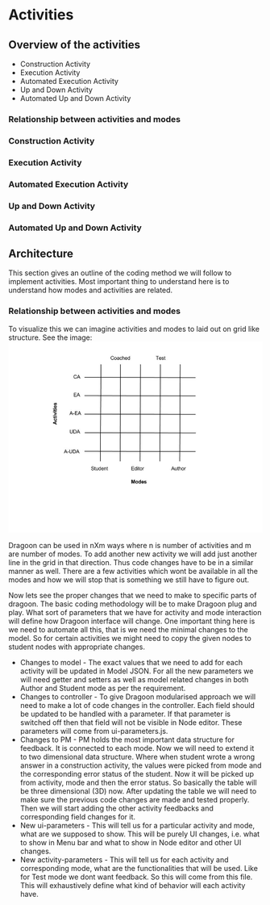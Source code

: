 # Activities #

## Overview of the activities

* Construction Activity
* Execution Activity
* Automated Execution Activity
* Up and Down Activity
* Automated Up and Down Activity

### Relationship between activities and modes

### Construction Activity

### Execution Activity

### Automated Execution Activity

### Up and Down Activity

### Automated Up and Down Activity

## Architecture
This section gives an outline of the coding method we will follow to implement activities. Most important thing to understand here is to understand how modes and activities are related. 

### Relationship between activities and modes
To visualize this we can imagine activities and modes to laid out on grid like structure. See the image:
![Interaction of Activity and Modes](activity_modes.jpg)

Dragoon can be used in nXm ways where n is number of activities and m are number of modes. To add another new activity we will add just another line in the grid in that direction. Thus code changes have to be in a similar manner as well. There are a few activities which wont be available in all the modes and how we will stop that is something we still have to figure out.

Now lets see the proper changes that we need to make to specific parts of dragoon. The basic coding methodology will be to make Dragoon plug and play. What sort of parameters that we have for activity and mode interaction will define how Dragoon interface will change. One important thing here is we need to automate all this, that is we need the minimal changes to the model. So for certain activities we might need to copy the given nodes to student nodes with appropriate changes.

* Changes to model - The exact values that we need to add for each activity will be updated in Model JSON. For all the new parameters we will need getter and setters as well as model related changes in both Author and Student mode as per the requirement.
* Changes to controller - To give Dragoon modularised approach we will need to make a lot of code changes in the controller. Each field should be updated to be handled with a parameter. If that parameter is switched off then that field will not be visible in Node editor. These parameters will come from ui-parameters.js. 
* Changes to PM - PM holds the most important data structure for feedback. It is connected to each mode. Now we will need to extend it to two dimensional data structure. Where when student wrote a wrong answer in a construction activity, the values were picked from mode and the corresponding error status of the student. Now it will be picked up from activity, mode and then the error status. So basically the table will be three dimensional (3D) now. After updating the table we will need to make sure the previous code changes are made and tested properly. Then we will start adding the other activity feedbacks and corresponding field changes for it.
* New ui-parameters - This will tell us for a particular activity and mode, what are we supposed to show. This will be purely UI changes, i.e. what to show in Menu bar and what to show in Node editor and other UI changes. 
* New activity-parameters - This will tell us for each activity and corresponding mode, what are the functionalities that will be used. Like for Test mode we dont want feedback. So this will come from this file. This will exhaustively define what kind of behavior will each activity have.

